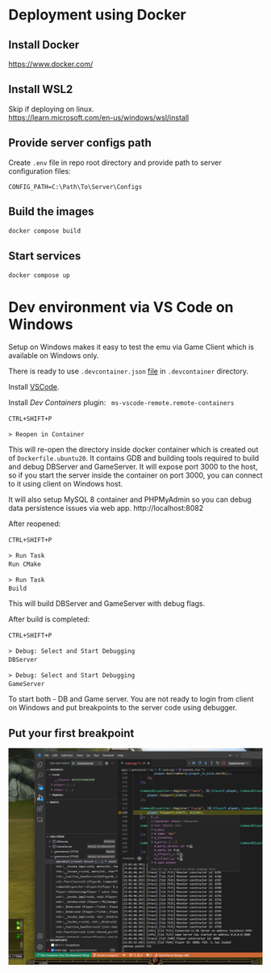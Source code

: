 # Deployment using Docker

## Install Docker

https://www.docker.com/

## Install WSL2

Skip if deploying on linux.  
https://learn.microsoft.com/en-us/windows/wsl/install

## Provide server configs path

Create `.env` file in repo root directory and provide path to server configuration files:
```
CONFIG_PATH=C:\Path\To\Server\Configs
```

## Build the images

```
docker compose build
```

## Start services

```
docker compose up
```

# Dev environment via VS Code on Windows

Setup on Windows makes it easy to test the emu via Game Client which is available on Windows only.

There is ready to use `.devcontainer.json` [file](../.devcontainer/devcontainer.json) in `.devcontainer` directory.

Install [VSCode](https://code.visualstudio.com/).

Install _Dev Containers_ plugin: `
ms-vscode-remote.remote-containers`

`CTRL+SHIFT+P`

`> Reopen in Container`

This will re-open the directory inside docker container which is created out of `Dockerfile.ubuntu20`. It contains GDB and building tools required to build and debug DBServer and GameServer. It will expose port 3000 to the host, so if you start the server inside the container on port 3000, you can connect to it using client on Windows host.

It will also setup MySQL 8 container and PHPMyAdmin so you can debug data persistence issues via web app. http://localhost:8082

After reopened:

`CTRL+SHIFT+P`

`> Run Task`  
`Run CMake`

`> Run Task`  
`Build`

This will build DBServer and GameServer with debug flags.

After build is completed:

`CTRL+SHIFT+P`

`> Debug: Select and Start Debugging`  
`DBServer`

`> Debug: Select and Start Debugging`  
`GameServer`

To start both - DB and Game server. You are not ready to login from client on Windows and put breakpoints to the server code using debugger.

## Put your first breakpoint

![breakpoint](breakpoint.png)
